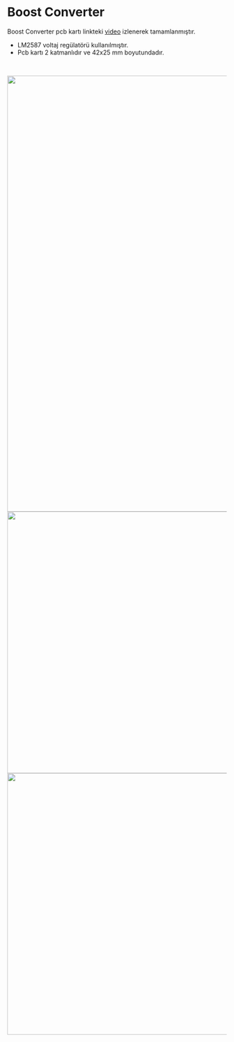 # Boost Converter

Boost Converter pcb kartı linkteki [video](https://www.youtube.com/watch?v=SM6gcsjcgYY) izlenerek tamamlanmıştır.

- LM2587 voltaj regülatörü kullanılmıştır.
- Pcb kartı 2 katmanlıdır ve 42x25 mm boyutundadır.

<br>

<p align="left">
  <img src="https://user-images.githubusercontent.com/64609951/209704468-19989dc6-b3f1-4d8b-96c2-9d47a4c4e9a7.png" width="1000"><br>
  <img src="https://user-images.githubusercontent.com/64609951/209918078-b8bdd0d3-a18b-4132-8dd1-fbbd755db1dd.png" width="600"><br>
  <img src="https://user-images.githubusercontent.com/64609951/209704472-9c39c1a6-17b8-4168-89e5-bf03628a5397.png" width="600"><br>
</p>

